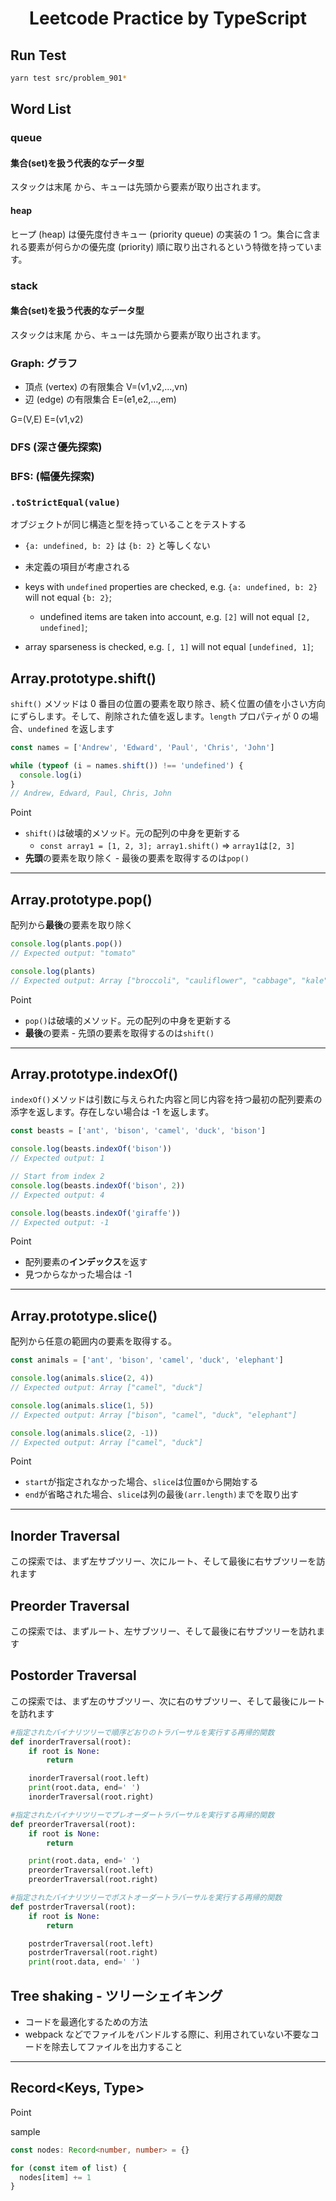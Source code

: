 <h1 align="center">
  Leetcode Practice by TypeScript
</h1>

## Run Test

```bash
yarn test src/problem_901*
```

## Word List

### queue

#### 集合(set)を扱う代表的なデータ型

スタックは末尾 から、キューは先頭から要素が取り出されます。

#### heap

ヒープ (heap) は優先度付きキュー (priority queue) の実装の 1 つ。集合に含まれる要素が何らかの優先度 (priority) 順に取り出されるという特徴を持っています。

### stack

#### 集合(set)を扱う代表的なデータ型

スタックは末尾 から、キューは先頭から要素が取り出されます。

### Graph: グラフ

- 頂点 (vertex) の有限集合 V=(v1,v2,...,vn)
- 辺 (edge) の有限集合 E=(e1,e2,...,em)

G=(V,E)
E=(v1,v2)

### DFS (深さ優先探索)

### BFS: (幅優先探索)

### `.toStrictEqual(value)`

オブジェクトが同じ構造と型を持っていることをテストする

- `{a: undefined, b: 2}` は `{b: 2}` と等しくない
- 未定義の項目が考慮される

- keys with `undefined` properties are checked, e.g. `{a: undefined, b: 2}` will not equal `{b: 2}`;
  - undefined items are taken into account, e.g. `[2]` will not equal `[2, undefined]`;
- array sparseness is checked, e.g. `[, 1]` will not equal `[undefined, 1]`;

## Array.prototype.shift()

`shift()` メソッドは 0 番目の位置の要素を取り除き、続く位置の値を小さい方向にずらします。そして、削除された値を返します。`length` プロパティが 0 の場合、`undefined` を返します

```ts
const names = ['Andrew', 'Edward', 'Paul', 'Chris', 'John']

while (typeof (i = names.shift()) !== 'undefined') {
  console.log(i)
}
// Andrew, Edward, Paul, Chris, John
```

Point

- `shift()`は破壊的メソッド。元の配列の中身を更新する
  - `const array1 = [1, 2, 3]; array1.shift()` => `array1`は`[2, 3]`
- **先頭**の要素を取り除く - 最後の要素を取得するのは`pop()`

---

## Array.prototype.pop()

配列から**最後**の要素を取り除く

```ts
console.log(plants.pop())
// Expected output: "tomato"

console.log(plants)
// Expected output: Array ["broccoli", "cauliflower", "cabbage", "kale"]
```

Point

- `pop()`は破壊的メソッド。元の配列の中身を更新する
- **最後**の要素 - 先頭の要素を取得するのは`shift()`

---

## Array.prototype.indexOf()

`indexOf()`メソッドは引数に与えられた内容と同じ内容を持つ最初の配列要素の添字を返します。存在しない場合は -1 を返します。

```ts
const beasts = ['ant', 'bison', 'camel', 'duck', 'bison']

console.log(beasts.indexOf('bison'))
// Expected output: 1

// Start from index 2
console.log(beasts.indexOf('bison', 2))
// Expected output: 4

console.log(beasts.indexOf('giraffe'))
// Expected output: -1
```

Point

- 配列要素の**インデックス**を返す
- 見つからなかった場合は -1

---

## Array.prototype.slice()

配列から任意の範囲内の要素を取得する。

```ts
const animals = ['ant', 'bison', 'camel', 'duck', 'elephant']

console.log(animals.slice(2, 4))
// Expected output: Array ["camel", "duck"]

console.log(animals.slice(1, 5))
// Expected output: Array ["bison", "camel", "duck", "elephant"]

console.log(animals.slice(2, -1))
// Expected output: Array ["camel", "duck"]
```

Point

- `start`が指定されなかった場合、`slice`は位置`0`から開始する
- `end`が省略された場合、`slice`は列の最後`(arr.length)`までを取り出す

---

## Inorder Traversal

この探索では、まず左サブツリー、次にルート、そして最後に右サブツリーを訪れます

## Preorder Traversal

この探索では、まずルート、左サブツリー、そして最後に右サブツリーを訪れます

## Postorder Traversal

この探索では、まず左のサブツリー、次に右のサブツリー、そして最後にルートを訪れます

```python
#指定されたバイナリツリーで順序どおりのトラバーサルを実行する再帰的関数
def inorderTraversal(root):
    if root is None:
        return

    inorderTraversal(root.left)
    print(root.data, end=' ')
    inorderTraversal(root.right)

#指定されたバイナリツリーでプレオーダートラバーサルを実行する再帰的関数
def preorderTraversal(root):
    if root is None:
        return

    print(root.data, end=' ')
    preorderTraversal(root.left)
    preorderTraversal(root.right)

#指定されたバイナリツリーでポストオーダートラバーサルを実行する再帰的関数
def postrderTraversal(root):
    if root is None:
        return

    postrderTraversal(root.left)
    postrderTraversal(root.right)
    print(root.data, end=' ')
```

## Tree shaking - ツリーシェイキング

- コードを最適化するための方法
- webpack などでファイルをバンドルする際に、利用されていない不要なコードを除去してファイルを出力すること

---

## Record<Keys, Type>

Point

sample

```ts
const nodes: Record<number, number> = {}

for (const item of list) {
  nodes[item] += 1
}
```
